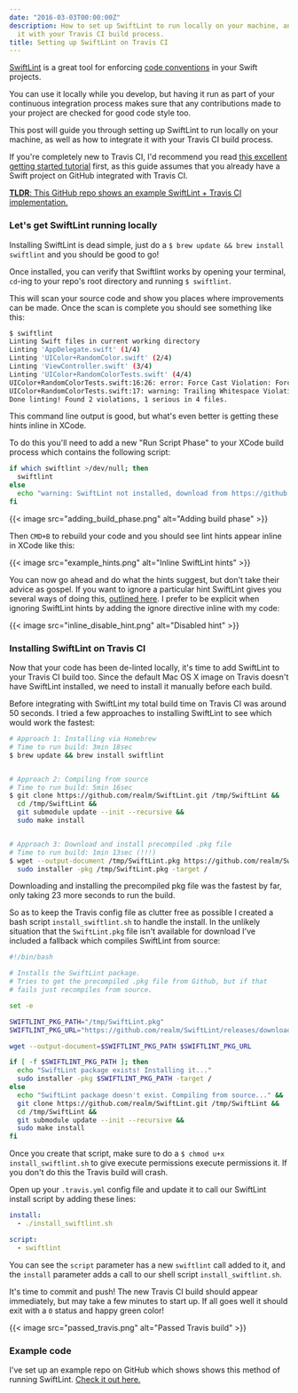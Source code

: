 ```yaml
---
date: "2016-03-03T00:00:00Z"
description: How to set up SwiftLint to run locally on your machine, and integrate
  it with your Travis CI build process.
title: Setting up SwiftLint on Travis CI
---
```


[SwiftLint](https://github.com/realm/SwiftLint) is a great tool for enforcing [code conventions](https://github.com/github/swift-style-guide/blob/master/README.md) in your Swift projects.

You can use it locally while you develop, but having it run as part of your continuous integration process makes sure that any contributions made to your project are checked for good code style too.

This post will guide you through setting up SwiftLint to run locally on your machine, as well as how to integrate it with your Travis CI build process.

If you're completely new to Travis CI, I'd recommend you read [this excellent getting started tutorial](http://www.raywenderlich.com/109418/travis-ci-tutorial) first, as this guide assumes that you already have a Swift project on GitHub integrated with Travis CI.

[**TLDR**: This GitHub repo shows an example SwiftLint + Travis CI implementation.](https://github.com/alexpls/SwiftLint-TravisCI-Example)

### Let's get SwiftLint running locally

Installing SwiftLint is dead simple, just do a `$ brew update && brew install swiftlint` and you should be good to go!

Once installed, you can verify that Swiftlint works by opening your terminal, `cd`-ing to your repo's root directory and running `$ swiftlint`.

This will scan your source code and show you places where improvements can be made. Once the scan is complete you should see something like this:

```bash
$ swiftlint
Linting Swift files in current working directory
Linting 'AppDelegate.swift' (1/4)
Linting 'UIColor+RandomColor.swift' (2/4)
Linting 'ViewController.swift' (3/4)
Linting 'UIColor+RandomColorTests.swift' (4/4)
UIColor+RandomColorTests.swift:16:26: error: Force Cast Violation: Force casts should be avoided. (force_cast)
UIColor+RandomColorTests.swift:17: warning: Trailing Whitespace Violation: Lines should not have trailing whitespace. (trailing_whitespace)
Done linting! Found 2 violations, 1 serious in 4 files.
```

This command line output is good, but what's even better is getting these hints inline in XCode.

To do this you'll need to add a new "Run Script Phase" to your XCode build process which contains the following script:

```bash
if which swiftlint >/dev/null; then
  swiftlint
else
  echo "warning: SwiftLint not installed, download from https://github.com/realm/SwiftLint"
fi
```

{{< image src="adding_build_phase.png" alt="Adding build phase" >}}

Then `CMD+B` to rebuild your code and you should see lint hints appear inline in XCode like this:

{{< image src="example_hints.png" alt="Inline SwiftLint hints" >}}

You can now go ahead and do what the hints suggest, but don't take their advice as gospel. If you want to ignore a particular hint SwiftLint gives you several ways of doing this, [outlined here](https://github.com/realm/swiftlint#disable-a-rule-in-code). I prefer to be explicit when ignoring SwiftLint hints by adding the ignore directive inline with my code:

{{< image src="inline_disable_hint.png" alt="Disabled hint" >}}

### Installing SwiftLint on Travis CI

Now that your code has been de-linted locally, it's time to add SwiftLint to your Travis CI build too. Since the default Mac OS X image on Travis doesn't have SwiftLint installed, we need to install it manually before each build.

Before integrating with SwiftLint my total build time on Travis CI was around 50 seconds. I tried a few approaches to installing SwiftLint to see which would work the fastest:

```bash
# Approach 1: Installing via Homebrew
# Time to run build: 3min 18sec
$ brew update && brew install swiftlint


# Approach 2: Compiling from source
# Time to run build: 5min 16sec
$ git clone https://github.com/realm/SwiftLint.git /tmp/SwiftLint &&
  cd /tmp/SwiftLint &&
  git submodule update --init --recursive &&
  sudo make install


# Approach 3: Download and install precompiled .pkg file
# Time to run build: 1min 13sec (!!!)
$ wget --output-document /tmp/SwiftLint.pkg https://github.com/realm/SwiftLint/releases/download/0.9.1/SwiftLint.pkg &&
  sudo installer -pkg /tmp/SwiftLint.pkg -target /
```

Downloading and installing the precompiled pkg file was the fastest by far, only taking 23 more seconds to run the build.

So as to keep the Travis config file as clutter free as possible I created a bash script `install_swiftlint.sh` to handle the install. In the unlikely situation that the `SwiftLint.pkg` file isn't available for download I've included a fallback which compiles SwiftLint from source:

```bash
#!/bin/bash

# Installs the SwiftLint package.
# Tries to get the precompiled .pkg file from Github, but if that
# fails just recompiles from source.

set -e

SWIFTLINT_PKG_PATH="/tmp/SwiftLint.pkg"
SWIFTLINT_PKG_URL="https://github.com/realm/SwiftLint/releases/download/0.9.1/SwiftLint.pkg"

wget --output-document=$SWIFTLINT_PKG_PATH $SWIFTLINT_PKG_URL

if [ -f $SWIFTLINT_PKG_PATH ]; then
  echo "SwiftLint package exists! Installing it..."
  sudo installer -pkg $SWIFTLINT_PKG_PATH -target /
else
  echo "SwiftLint package doesn't exist. Compiling from source..." &&
  git clone https://github.com/realm/SwiftLint.git /tmp/SwiftLint &&
  cd /tmp/SwiftLint &&
  git submodule update --init --recursive &&
  sudo make install
fi
```

Once you create that script, make sure to do a `$ chmod u+x install_swiftlint.sh` to give execute permissions execute permissions it. If you don't do this the Travis build will crash.

Open up your `.travis.yml` config file and update it to call our SwiftLint install script by adding these lines:

```yaml
install:
  - ./install_swiftlint.sh

script:
  - swiftlint
```

You can see the `script` parameter has a new `swiftlint` call added to it, and the `install` parameter adds a call to our shell script `install_swiftlint.sh`.

It's time to commit and push! The new Travis CI build should appear immediately, but may take a few minutes to start up. If all goes well it should exit with a `0` status and happy green color!

{{< image src="passed_travis.png" alt="Passed Travis build" >}}

### Example code
I've set up an example repo on GitHub which shows shows this method of running SwiftLint. [Check it out here.](https://github.com/alexpls/SwiftLint-TravisCI-Example)
